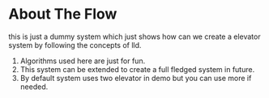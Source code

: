 # About The Flow

this is just a dummy system which just shows how can we create a elevator system by following the concepts of lld.

1. Algorithms used here are just for fun.
2. This system can be extended to create a full fledged system in future.
3. By default system uses two elevator in demo but you can use more if needed.
